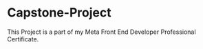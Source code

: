 # Capstone-Project
This Project is a part of my Meta Front End Developer Professional Certificate. 
